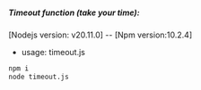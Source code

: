 ##### Timeout function (take your time):


[Nodejs version: v20.11.0] -- [Npm version:10.2.4] 

* usage: timeout.js
```bash
npm i
node timeout.js
```

